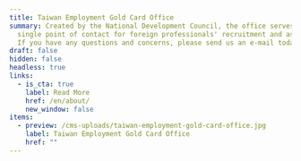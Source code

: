 ```yaml
---
title: Taiwan Employment Gold Card Office
summary: Created by the National Development Council, the office serves as a
  single point of contact for foreign professionals' recruitment and assistance.
  If you have any questions and concerns, please send us an e-mail today!
draft: false
hidden: false
headless: true
links:
  - is_cta: true
    label: Read More
    href: /en/about/
    new_window: false
items:
  - preview: /cms-uploads/taiwan-employment-gold-card-office.jpg
    label: Taiwan Employment Gold Card Office
    href: ""
---
```

<!-- this text will never been used-->